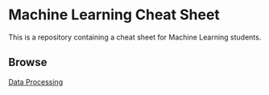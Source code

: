 # Machine Learning Cheat Sheet

This is a repository containing a cheat sheet for Machine Learning students.

## Browse

[Data Processing](https://github.com/jbmaene1998/ML_Cheat_Sheet/blob/b97b5cf747cbe49dc0eed262754ea0ee43351ae1/Data%20Processing/Cheatsheet.md)

 
